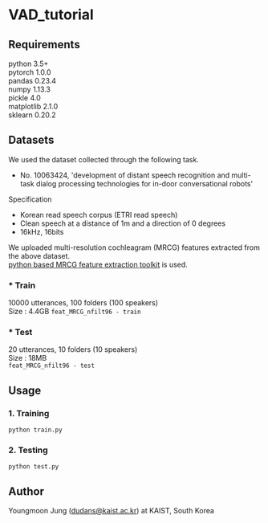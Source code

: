 # VAD_tutorial


## Requirements
python 3.5+  
pytorch 1.0.0  
pandas 0.23.4  
numpy 1.13.3  
pickle 4.0  
matplotlib 2.1.0  
sklearn 0.20.2

## Datasets
We used the dataset collected through the following task.
- No. 10063424, 'development of distant speech recognition and multi-task dialog processing technologies for in-door conversational robots'

Specification
- Korean read speech corpus (ETRI read speech)
- Clean speech at a distance of 1m and a direction of 0 degrees
- 16kHz, 16bits  

We uploaded multi-resolution cochleagram (MRCG) features extracted from the above dataset.  
[python based MRCG feature extraction toolkit](https://github.com/zouxinghao/MRCG) is used.

### * Train
10000 utterances, 100 folders (100 speakers)  
Size : 4.4GB
```feat_MRCG_nfilt96 - train```

### * Test
20 utterances, 10 folders (10 speakers)  
Size : 18MB  
```feat_MRCG_nfilt96 - test```

## Usage
### 1. Training
```python train.py```  

### 2. Testing
```python test.py```  


## Author
Youngmoon Jung (dudans@kaist.ac.kr) at KAIST, South Korea
